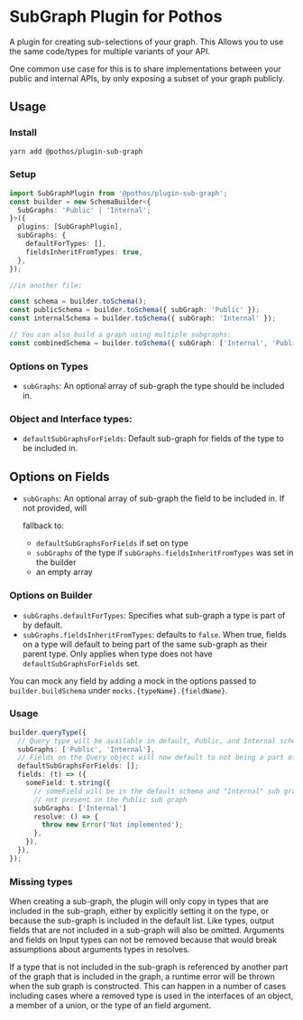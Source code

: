# SubGraph Plugin for Pothos

A plugin for creating sub-selections of your graph. This Allows you to use the same code/types for
multiple variants of your API.

One common use case for this is to share implementations between your public and internal APIs, by
only exposing a subset of your graph publicly.

## Usage

### Install

```bash
yarn add @pothos/plugin-sub-graph
```

### Setup

```typescript
import SubGraphPlugin from '@pothos/plugin-sub-graph';
const builder = new SchemaBuilder<{
  SubGraphs: 'Public' | 'Internal';
}>({
  plugins: [SubGraphPlugin],
  subGraphs: {
    defaultForTypes: [],
    fieldsInheritFromTypes: true,
  },
});

//in another file:

const schema = builder.toSchema();
const publicSchema = builder.toSchema({ subGraph: 'Public' });
const internalSchema = builder.toSchema({ subGraph: 'Internal' });

// You can also build a graph using multiple subgraphs:
const combinedSchema = builder.toSchema({ subGraph: ['Internal', 'Public'] });
```

### Options on Types

- `subGraphs`: An optional array of sub-graph the type should be included in.

### Object and Interface types:

- `defaultSubGraphsForFields`: Default sub-graph for fields of the type to be included in.

## Options on Fields

- `subGraphs`: An optional array of sub-graph the field to be included in. If not provided, will

  fallback to:

  - `defaultSubGraphsForFields` if set on type
  - `subGraphs` of the type if `subGraphs.fieldsInheritFromTypes` was set in the builder
  - an empty array

### Options on Builder

- `subGraphs.defaultForTypes`: Specifies what sub-graph a type is part of by default.
- `subGraphs.fieldsInheritFromTypes`: defaults to `false`. When true, fields on a type will default
  to being part of the same sub-graph as their parent type. Only applies when type does not have
  `defaultSubGraphsForFields` set.

You can mock any field by adding a mock in the options passed to `builder.buildSchema` under
`mocks.{typeName}.{fieldName}`.

### Usage

```typescript
builder.queryType({
  // Query type will be available in default, Public, and Internal schemas
  subGraphs: ['Public', 'Internal'],
  // Fields on the Query object will now default to not being a part of any subgraph
  defaultSubGraphsForFields: [];
  fields: (t) => ({
    someField: t.string({
      // someField will be in the default schema and "Internal" sub graph, but
      // not present in the Public sub graph
      subGraphs: ['Internal']
      resolve: () => {
        throw new Error('Not implemented');
      },
    }),
  }),
});
```

### Missing types

When creating a sub-graph, the plugin will only copy in types that are included in the sub-graph,
either by explicitly setting it on the type, or because the sub-graph is included in the default
list. Like types, output fields that are not included in a sub-graph will also be omitted. Arguments
and fields on Input types can not be removed because that would break assumptions about arguments
types in resolves.

If a type that is not included in the sub-graph is referenced by another part of the graph that is
included in the graph, a runtime error will be thrown when the sub graph is constructed. This can
happen in a number of cases including cases where a removed type is used in the interfaces of an
object, a member of a union, or the type of an field argument.
